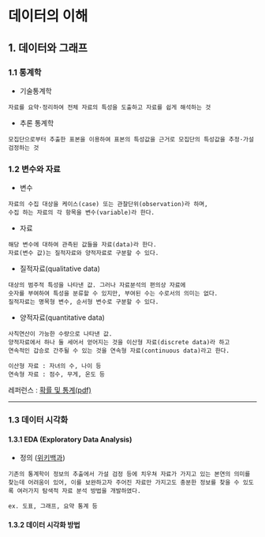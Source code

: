 # 데이터의 이해

## 1. 데이터와 그래프

### 1.1 통계학
- 기술통계학
```
자료를 요약·정리하여 전체 자료의 특성을 도출하고 자료를 쉽게 해석하는 것
```

- 추론 통계학
```
모집단으로부터 추출한 표본을 이용하여 표본의 특성값을 근거로 모집단의 특성값을 추정·가설검정하는 것
```

### 1.2 변수와 자료

- 변수
```
자료의 수집 대상을 케이스(case) 또는 관찰단위(observation)라 하며,
수집 하는 자료의 각 항목을 변수(variable)라 한다. 
```

- 자료
```
해당 변수에 대하여 관측된 값들을 자료(data)라 한다.
자료(변수 값)는 질적자료와 양적자료로 구분할 수 있다.
```

- 질적자료(qualitative data)
```
대상의 범주적 특성을 나타낸 값. 그러나 자료분석의 편의상 자료에
숫자를 부여하여 특성을 분류할 수 있지만, 부여된 수는 수로서의 의미는 없다.
질적자료는 명목형 변수, 순서형 변수로 구분할 수 있다.
```

- 양적자료(quantitative data)
```
사칙연산이 가능한 수량으로 나타낸 값.
양적자료에서 하나 둘 세어서 얻어지는 것을 이산형 자료(discrete data)라 하고
연속적인 갑승로 간주될 수 있는 것을 연속형 자료(continuous data)라고 한다.

이산형 자료 : 자녀의 수, 나이 등
연속형 자료 : 점수, 무게, 온도 등
```


레퍼런스 : [확률 및 통계](http://www.kocw.net/home/cview.do?cid=8880614b3f814d50)[(pdf)](http://contents.kocw.or.kr/KOCW/document/2014/deagucatholic/ohkwangsik/2.pdf)

____
### 1.3 데이터 시각화

#### 1.3.1 EDA (Exploratory Data Analysis)
- 정의 ([위키백과](https://ko.wikipedia.org/wiki/%ED%83%90%EC%83%89%EC%A0%81_%EC%9E%90%EB%A3%8C_%EB%B6%84%EC%84%9D))
```
기존의 통계학이 정보의 추출에서 가설 검정 등에 치우쳐 자료가 가지고 있는 본연의 의미를 찾는데 어려움이 있어, 이를 보완하고자 주어진 자료만 가지고도 충분한 정보를 찾을 수 있도록 여러가지 탐색적 자료 분석 방법을 개발하였다. 

ex. 도표, 그래프, 요약 통계 등
```


#### 1.3.2 데이터 시각화 방법
